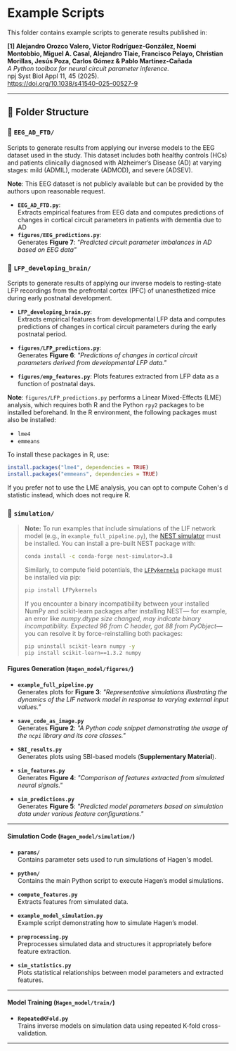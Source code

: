 # Example Scripts

This folder contains example scripts to generate results published in:

**[1] Alejandro Orozco Valero, Víctor Rodríguez-González, Noemi Montobbio, Miguel A. Casal, Alejandro Tlaie, 
Francisco Pelayo, Christian Morillas, Jesús Poza, Carlos Gómez & Pablo Martínez-Cañada**  
*A Python toolbox for neural circuit parameter inference.*  
npj Syst Biol Appl 11, 45 (2025).  
https://doi.org/10.1038/s41540-025-00527-9  

---

## 📂 Folder Structure

### 🔵 `EEG_AD_FTD/`  
Scripts to generate results from applying our inverse models to the EEG dataset used in the study. This dataset 
includes both healthy controls (HCs) and patients clinically diagnosed with Alzheimer’s Disease (AD) at varying stages: 
mild (ADMIL), moderate (ADMOD), and severe (ADSEV).

**Note**: This EEG dataset is not publicly available but can be provided by the authors upon reasonable 
  request.

- **`EEG_AD_FTD.py`**:  
  Extracts empirical features from EEG data and computes predictions of changes in cortical circuit parameters in 
patients with dementia due to AD
- **`figures/EEG_predictions.py`**:  
    Generates **Figure 7**: *"Predicted circuit parameter imbalances in AD based on EEG data"*

### 🔵 `LFP_developing_brain/`  
Scripts to generate results of applying our inverse models to resting-state LFP recordings from the prefrontal 
cortex (PFC) of unanesthetized mice during early postnatal development.  

- **`LFP_developing_brain.py`**:  
  Extracts empirical features from developmental LFP data and computes predictions of changes in cortical circuit 
parameters during the early postnatal period.

- **`figures/LFP_predictions.py`**:  
  Generates **Figure 6**: *"Predictions of changes in cortical circuit parameters derived from developmental 
LFP data."*

- **`figures/emp_features.py`**: 
    Plots features extracted from LFP data as a function of postnatal days.

**Note**: `figures/LFP_predictions.py` performs a Linear Mixed-Effects (LME) analysis, which requires both R and the 
Python `rpy2` packages to be installed beforehand. In the R environment, the following packages must also be installed:


  - `lme4`  
  - `emmeans`

  To install these packages in R, use:

  ```r
  install.packages("lme4", dependencies = TRUE)
  install.packages("emmeans", dependencies = TRUE)
  ```

  If you prefer not to use the LME analysis, you can opt to compute Cohen's d statistic instead, which does not 
  require R.


### 🔵 `simulation/`

> **Note:** To run examples that include simulations of the LIF network model (e.g., in `example_full_pipeline.py`), 
> the [NEST simulator](https://nest-simulator.readthedocs.io/) must be installed. You can install a pre-built NEST 
> package with:
>
> ```bash
> conda install -c conda-forge nest-simulator=3.8
> ```
>
> Similarly, to compute field potentials, the [`LFPykernels`](https://github.com/LFPy/LFPykernels) package must be 
> installed via pip:
>
> ```bash
> pip install LFPykernels
> ```
>  If you encounter a binary incompatibility between your installed NumPy and scikit-learn packages after installing NEST—
> for example, an error like *numpy.dtype size changed, may indicate binary incompatibility. Expected 96 from C header, 
> got 88 from PyObject*—you can resolve it by force-reinstalling both packages:
>
> ```bash
> pip uninstall scikit-learn numpy -y
> pip install scikit-learn==1.3.2 numpy
> ```

#### Figures Generation (`Hagen_model/figures/`)

- **`example_full_pipeline.py`**  
  Generates plots for **Figure 3**: *"Representative simulations illustrating the dynamics of the LIF network model in 
response to varying external input values."*

- **`save_code_as_image.py`**  
  Generates **Figure 2**: *"A Python code snippet demonstrating the usage of the `ncpi` library and its core classes."*

- **`SBI_results.py`**  
  Generates plots using SBI-based models (**Supplementary Material**).

- **`sim_features.py`**  
  Generates **Figure 4**: *"Comparison of features extracted from simulated neural signals."*

- **`sim_predictions.py`**  
  Generates **Figure 5**: *"Predicted model parameters based on simulation data under various feature configurations."*

---

#### Simulation Code (`Hagen_model/simulation/`)

- **`params/`**  
  Contains parameter sets used to run simulations of Hagen's model.

- **`python/`**  
  Contains the main Python script to execute Hagen’s model simulations.

- **`compute_features.py`**  
  Extracts features from simulated data.

- **`example_model_simulation.py`**  
  Example script demonstrating how to simulate Hagen’s model.

- **`preprocessing.py`**  
  Preprocesses simulated data and structures it appropriately before feature extraction.

- **`sim_statistics.py`**  
  Plots statistical relationships between model parameters and extracted features.

---

#### Model Training (`Hagen_model/train/`)

- **`RepeatedKFold.py`**  
  Trains inverse models on simulation data using repeated K-fold cross-validation.


---
 
